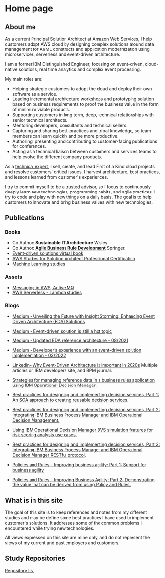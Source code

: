 # Home page

## About me

As a current Principal Solution Architect at Amazon Web Services, I help customers adopt AWS cloud by designing complex solutions around data management for AI/ML constructs and application modernization using microservices, serverless and event-driven architecture.

I am a former IBM Distinguished Engineer, focusing on event-driven, cloud-native solutions, real time analytics and complex event processing. 

My main roles are:

* Helping strategic customers to adopt the cloud and deploy their own software as a service.
* Leading incremental architecture workshops and prototyping solution based on business requirements to proof the business value in the form of minimum viable products.
* Supporting customers in long term, deep, technical relationships with senior technical architects.
* Mentoring developers, consultants and technical sellers.
* Capturing and sharing best-practices and tribal knowledge, so team members can learn quickly and be more productive.
* Authoring, presenting and contributing to customer-facing publications for conferences.
* Acting as a technical liaison between customers and services teams to help evolve the different company products.

As a [technical expert](./skill.md), I sell, create, and lead First of a Kind cloud projects and resolve customers’ critical issues. I harvest architecture, best practices, and lessons learned from customer's experiences.

I try to commit myself to be a trusted advisor, so I focus to continuously deeply learn new technologies, programming habits, and agile practices. I try to code and play with new things on a daily basis. The goal is to help customers to innovate and bring business values with new technologies.

## Publications

### Books

* Co Author: **Sustainable IT Architecture** Wisley
* Co Author: **[Agile Business Rule Development](http://www.springer.com/business+%26+management/business+information+systems/book/978-3-642-19040-7)** Springer.
* [Event-driven solutions virtual book](https://jbcodeforce.github.io/eda-studies/)
* [AWS Studies for Solution Architect Professional Certification](https://jbcodeforce.github.io/yarfba/)
* [Machine Learning studies](https://jbcodeforce.github.io/ML-studies/)

### Assets

* [Messaging in AWS, Active MQ](https://jbcodeforce.github.io/aws-messaging-study)
* [AWS Serverless - Lambda studies ](https://jbcodeforce.github.io/autonomous-car-mgr/)

### Blogs

* [Medium - Unveiling the Future with Insight Storming: Enhancing Event Driven Architecture (EDA) Solutions](https://medium.com/@jerome.boyer/unveiling-the-future-with-insight-storming-enhancing-event-driven-architecture-eda-solutions-76fcc9c0539c)
* [Medium - Event-driven solution is still a hot topic](https://medium.com/codex/event-driven-solution-is-still-a-hot-topic-15632a8130ef)
* [Medium - Updated EDA reference architecture - 08/2021](https://medium.com/codex/updated-eda-reference-architecture-b1d08a43fc87)
* [Medium - Developer’s experience with an event-driven solution implementation - 03/2022](https://medium.com/@jerome.boyer/developers-experience-with-an-event-driven-solution-implementation-7f6a94fcd162)
* [Linkedin- Why Event-Driven Architecture is important in 2020s](https://www.linkedin.com/pulse/why-event-driven-architecture-important-2020s-jerome-boyer)
Multiple articles on IBM developers site, and BPM journal.

* [Strategies for managing reference data in a business rules application using IBM Operational Decision Manager](https://web.archive.org/web/20160413230740/http://www.ibm.com/developerworks/bpm/bpmjournal/1302_boyer/1302_boyer.html).

* [Best practices for designing and implementing decision services, Part 1: An SOA approach to creating reusable decision services](https://web.archive.org/web/20160413230740/http://www.ibm.com/developerworks/bpm/bpmjournal/1206_boyer/1206_boyer.html).
* [Best practices for designing and implementing decision services, Part 2: Integrating IBM Business Process Manager and IBM Operational Decision Management.](https://web.archive.org/web/20160413230740/http://www.ibm.com/developerworks/bpm/bpmjournal/1212_boyer2/1212_boyer2.html)
* [Using IBM Operational Decision Manager DVS simulation features for risk scoring analysis use cases.](https://web.archive.org/web/20160413230740/http://www.ibm.com/developerworks/bpm/bpmjournal/1404_fu/1404_fu.html)
* [Best practices for designing and implementing decision services, Part 3: Integrating IBM Business Process Manager and IBM Operational Decision Manager RESTful protocol](https://web.archive.org/web/20160413230740/http://www.ibm.com/developerworks/bpm/bpmjournal/1404_boyer/1404_boyer.html).
* [Policies and Rules – Improving business agility: Part 1: Support for business agility](https://web.archive.org/web/20160413230857/http://www.ibm.com/developerworks/webservices/library/ws-policyandrules/index.html)
* [Policies and Rules – Improving Business Agility: Part 2: Demonstrating the value that can be derived from using Policy and Rules.](https://web.archive.org/web/20160413230906/http://www.ibm.com/developerworks/webservices/library/ws-policyandrulespart2/index.html)

## What is in this site

The goal of this site is to keep references and notes from my different studies and may be define some best practices I have used to implement customer's solutions. It addresses some of the common problems I encountered while trying new technologies.

All views expressed on this site are mine only, and do not represent the views of my current and past employers and customers.

## Study Repositories

[Repository list](https://github.com/jbcodeforce?tab=repositories)
